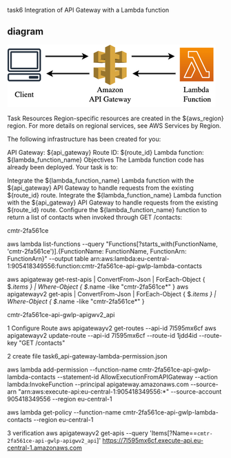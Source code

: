 task6 Integration of API Gateway with a Lambda function

##  diagram
![diagram](img.png)

Task Resources
Region-specific resources are created in the ${aws_region} region. For more details on regional services, see AWS Services by Region.

The following infrastructure has been created for you:

API Gateway: ${api_gateway}
Route ID: ${route_id}
Lambda function: ${lambda_function_name}
Objectives
The Lambda function code has already been deployed. Your task is to:

Integrate the ${lambda_function_name} Lambda function with the ${api_gateway} API Gateway to handle requests from the existing ${route_id} route.
Integrate the ${lambda_function_name} Lambda function with the ${api_gateway} API Gateway to handle requests from the existing ${route_id} route.
Configure the ${lambda_function_name} function to return a list of contacts when invoked through GET /contacts:

cmtr-2fa561ce



aws lambda list-functions --query "Functions[?starts_with(FunctionName, 'cmtr-2fa561ce')].{FunctionName: FunctionName, FunctionArn: FunctionArn}" --output table
	arn:aws:lambda:eu-central-1:905418349556:function:cmtr-2fa561ce-api-gwlp-lambda-contacts

aws apigateway get-rest-apis | ConvertFrom-Json | ForEach-Object { $_.items } | Where-Object { $_.name -like "cmtr-2fa561ce*" }
aws apigatewayv2 get-apis | ConvertFrom-Json | ForEach-Object { $_.items } | Where-Object { $_.name -like "cmtr-2fa561ce*" }

cmtr-2fa561ce-api-gwlp-apigwv2_api

1 Configure Route
aws apigatewayv2 get-routes --api-id 7l595mx6cf
aws apigatewayv2 update-route --api-id 7l595mx6cf --route-id 1jdd4id --route-key "GET /contacts"

2 create file task6_api-gateway-lambda-permission.json

aws lambda add-permission --function-name cmtr-2fa561ce-api-gwlp-lambda-contacts --statement-id AllowExecutionFromAPIGateway  --action lambda:InvokeFunction --principal apigateway.amazonaws.com --source-arn "arn:aws:execute-api:eu-central-1:905418349556:*" --source-account 905418349556 --region eu-central-1

aws lambda get-policy --function-name cmtr-2fa561ce-api-gwlp-lambda-contacts --region eu-central-1


3 verification 
aws apigatewayv2 get-apis --query 'Items[?Name==`cmtr-2fa561ce-api-gwlp-apigwv2_api`]'
https://7l595mx6cf.execute-api.eu-central-1.amazonaws.com
